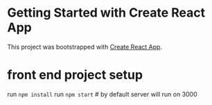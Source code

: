 # Getting Started with Create React App

This project was bootstrapped with [Create React App](https://github.com/facebook/create-react-app).

# front end project setup
  run `npm install`
  run `npm start` # by default server will run on 3000